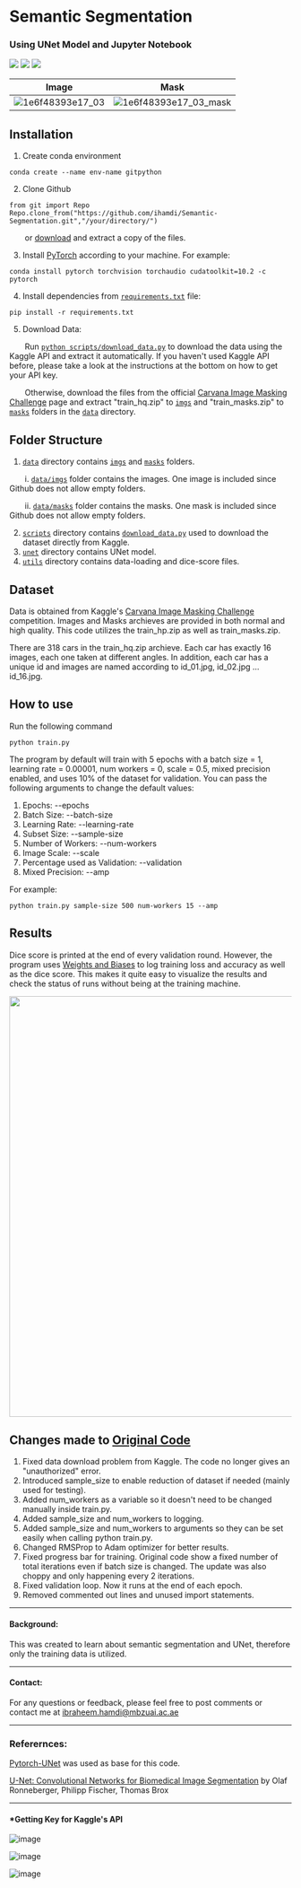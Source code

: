 # Semantic Segmentation 
### Using UNet Model and Jupyter Notebook
<a href="https://www.python.org/"><img src="https://img.shields.io/badge/python-v3.9.7-blue.svg?logo=python&style=for-the-badge" /></a>
<a href="https://www.anaconda.org/"><img src="https://img.shields.io/badge/conda-v4.10.3-blue.svg?logo=conda&style=for-the-badge" /></a>
<a href="https://pytorch.org/"><img src="https://img.shields.io/badge/PyTorch-v1.10.0-red.svg?logo=PyTorch&style=for-the-badge" /></a>

Image             |  Mask
:-------------------------:|:-------------------------:
![1e6f48393e17_03](https://user-images.githubusercontent.com/93069949/144007961-93770b5f-541d-4c4e-bd36-0c5cac4f2d41.jpg) | ![1e6f48393e17_03_mask](https://user-images.githubusercontent.com/93069949/144008010-61a6c9cd-eb48-426b-9351-8971c05bd0db.gif)

## Installation
1. Create conda environment
```
conda create --name env-name gitpython
```

2. Clone Github
```
from git import Repo
Repo.clone_from("https://github.com/ihamdi/Semantic-Segmentation.git","/your/directory/")
```
&nbsp;&nbsp;&nbsp;&nbsp;&nbsp;&nbsp; or [download](https://github.com/ihamdi/Semantic-Segmentation/archive/refs/heads/main.zip) and extract a copy of the files.

3. Install [PyTorch](https://pytorch.org/get-started/locally/) according to your machine. For example:
```
conda install pytorch torchvision torchaudio cudatoolkit=10.2 -c pytorch
```

4. Install dependencies from [`requirements.txt`](https://github.com/ihamdi/Semantic-Segmentation/blob/main/requirements.txt) file:
```
pip install -r requirements.txt
```

5. Download Data:

&nbsp;&nbsp;&nbsp;&nbsp;&nbsp;&nbsp; Run [`python scripts/download_data.py`](https://github.com/ihamdi/Semantic-Segmentation/blob/main/scripts/download_data.py) to download the data using the Kaggle API and extract it automatically. If you haven't used Kaggle API before, please take a look at the instructions at the bottom on how to get your API key.

&nbsp;&nbsp;&nbsp;&nbsp;&nbsp;&nbsp; Otherwise, download the files from the official [Carvana Image Masking Challenge](https://www.kaggle.com/c/carvana-image-masking-challenge/data) page and extract "train_hq.zip" to [`imgs`](https://github.com/ihamdi/Semantic-Segmentation/tree/main/data/imgs) and "train_masks.zip" to [`masks`](https://github.com/ihamdi/Semantic-Segmentation/tree/main/data/masks) folders in the [`data`](https://github.com/ihamdi/Semantic-Segmentation/tree/main/data) directory.

## Folder Structure
1. [`data`](https://github.com/ihamdi/Semantic-Segmentation/tree/main/data) directory contains [`imgs`](https://github.com/ihamdi/Semantic-Segmentation/tree/main/data/imgs) and [`masks`](https://github.com/ihamdi/Semantic-Segmentation/tree/main/data/masks) folders.

&nbsp;&nbsp;&nbsp;&nbsp;&nbsp;&nbsp; i. [`data/imgs`](https://github.com/ihamdi/Semantic-Segmentation/tree/main/data/imgs) folder contains the images. One image is included since Github does not allow empty folders.

&nbsp;&nbsp;&nbsp;&nbsp;&nbsp;&nbsp; ii. [`data/masks`](https://github.com/ihamdi/Semantic-Segmentation/tree/main/data/masks) folder contains the masks. One mask is included since Github does not allow empty folders.

2. [`scripts`](https://github.com/ihamdi/Semantic-Segmentation/tree/main/scripts) directory contains [`download_data.py`](https://github.com/ihamdi/Semantic-Segmentation/blob/main/scripts/download_data.py) used to download the dataset directly from Kaggle.
3. [`unet`](https://github.com/ihamdi/Semantic-Segmentation/tree/main/unet) directory contains UNet model.
4. [`utils`](https://github.com/ihamdi/Semantic-Segmentation/tree/main/utils) directory contains data-loading and dice-score files.


## Dataset
Data is obtained from Kaggle's [Carvana Image Masking Challenge](https://www.kaggle.com/c/carvana-image-masking-challenge) competition. Images and Masks archieves are provided in both normal and high quality. This code utilizes the train_hp.zip as well as train_masks.zip. 

There are 318 cars in the train_hq.zip archieve. Each car has exactly 16 images, each one taken at different angles. In addition, each car has a unique id and images are named according to id_01.jpg, id_02.jpg ... id_16.jpg.

## How to use
Run the following command
```
python train.py
```
The program by default will train with 5 epochs with a batch size = 1, learning rate = 0.00001, num workers = 0, scale = 0.5, mixed precision enabled, and uses 10% of the dataset for validation. You can pass the following arguments to change the default values:
1. Epochs: --epochs
2. Batch Size: --batch-size
3. Learning Rate: --learning-rate
4. Subset Size: --sample-size
5. Number of Workers: --num-workers
6. Image Scale: --scale
7. Percentage used as Validation: --validation
8. Mixed Precision: --amp

For example:
```
python train.py sample-size 500 num-workers 15 --amp
```

## Results
Dice score is printed at the end of every validation round. However, the program uses [Weights and Biases](https://wandb.ai/home) to log training loss and accuracy as well as the dice score. This makes it quite easy to visualize the results and check the status of runs without being at the training machine.

<p align="center">
  <img width="750" src="https://user-images.githubusercontent.com/93069949/144018168-bf8f72ba-040d-4f52-bf59-0426710f1755.png">
</p>

## Changes made to [Original Code](https://github.com/milesial/Pytorch-UNet)
1. Fixed data download problem from Kaggle. The code no longer gives an "unauthorized" error.
2. Introduced sample_size to enable reduction of dataset if needed (mainly used for testing).
3. Added num_workers as a variable so it doesn't need to be changed manually inside train.py.
4. Added sample_size and num_workers to logging.
5. Added sample_size and num_workers to arguments so they can be set easily when calling python train.py.
6. Changed RMSProp to Adam optimizer for better results.
7. Fixed progress bar for training. Original code show a fixed number of total iterations even if batch size is changed. The update was also choppy and only happening every 2 iterations.
8. Fixed validation loop. Now it runs at the end of each epoch.
9. Removed commented out lines and unused import statements.

---

#### Background:

This was created to learn about semantic segmentation and UNet, therefore only the training data is utilized.

---

#### Contact:

For any questions or feedback, please feel free to post comments or contact me at ibraheem.hamdi@mbzuai.ac.ae

---

### Referernces:

[Pytorch-UNet](https://github.com/milesial/Pytorch-UNet) was used as base for this code.

[U-Net: Convolutional Networks for Biomedical Image Segmentation](https://arxiv.org/abs/1505.04597) by Olaf Ronneberger, Philipp Fischer, Thomas Brox

---

#### *Getting Key for Kaggle's API

![image](https://user-images.githubusercontent.com/93069949/144188576-d457568e-7cd2-42f2-ba08-9c41143d674d.png)

![image](https://user-images.githubusercontent.com/93069949/144188635-705e1e29-92ae-4aba-be66-0e1d2e1c29ca.png)

![image](https://user-images.githubusercontent.com/93069949/144188696-f535f9c8-3ed8-4e1b-8f0d-179d7e5be2a2.png)
